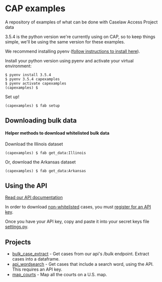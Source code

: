 # CAP examples

A repository of examples of what can be done with Caselaw Access Project data

3.5.4 is the python version we're currently using on CAP, so to keep things simple, we'll be using the same version for these examples.
 
We recommend installing pyenv ([follow instructions to install here](https://github.com/pyenv/pyenv)). 

Install your python version using pyenv and activate your virtual environment:
```
$ pyenv install 3.5.4 
$ pyenv 3.5.4 capexamples
$ pyenv activate capexamples
(capexamples) $ 
```

Set up! 
```
(capexamples) $ fab setup
```

## Downloading bulk data

#### Helper methods to download whitelisted bulk data 
Download the Illinois dataset
```
(capexamples) $ fab get_data:Illinois
```

Or, download the Arkansas dataset
```
(capexamples) $ fab get_data:Arkansas
```
 
## Using the API
[Read our API documentation](https://case.law/api/)

In order to download [non-whitelisted](https://case.law/api/#limits) cases, you must [register for an API key](https://case.law/user/register/).

Once you have your API key, copy and paste it into your secret keys file [settings.py](config/settings.py).


## Projects
- [bulk_case_extract](bulk_extract/extract_cases.py) - Get cases from our api's /bulk endpoint. Extract cases into a dataframe.  
- [api_wordsearch](api_wordsearch/wordsearch.py) - Get cases that include a search word, using the API. This requires an API key.
- [map_courts](map_courts/map_courts.ipynb) - Map all the courts on a U.S. map.

